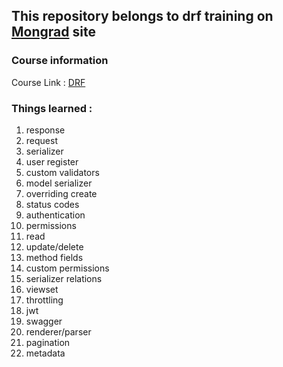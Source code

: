 ## This repository belongs to drf training on [Mongrad](https://www.mongard.ir) site

### Course information

Course Link : [DRF](https://www.mongard.ir/courses/drf/)
### Things learned :
1. response
2. request
3. serializer
4. user register
5. custom validators
6. model serializer
7. overriding create
8. status codes
9. authentication
10. permissions
11. read
12. update/delete
13. method fields
14. custom permissions
15. serializer relations
16. viewset
17. throttling
18. jwt
19. swagger
20. renderer/parser
21. pagination
22. metadata